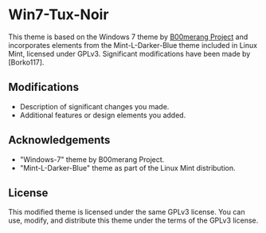 # Win7-Tux-Noir

This theme is based on the Windows 7 theme by 
[B00merang Project](https://github.com/B00merang-Project/Windows-7) 
and incorporates elements from the Mint-L-Darker-Blue theme included in Linux Mint, licensed under GPLv3. Significant modifications have been made by [Borko117].

## Modifications
- Description of significant changes you made.
- Additional features or design elements you added.

## Acknowledgements
- "Windows-7" theme by B00merang Project.
- "Mint-L-Darker-Blue" theme as part of the Linux Mint distribution.

## License
This modified theme is licensed under the same GPLv3 license. 
You can use, modify, and distribute this theme under the terms of the GPLv3 license.
